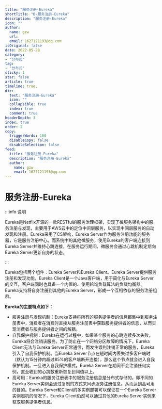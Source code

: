 ```yaml
---
title: "服务注册-Eureka"
shortTitle: "B-服务注册-Eureka"
description: "服务注册-Eureka"
icon: ""
author: 
  name: gzw
  url: 
  email: 1627121193@qq.com
isOriginal: false
date: 2022-05-28
category: 
- "分布式"
tag:
- "分布式"
sticky: 1
star: false
article: true
timeline: true,
dir:
  text: "服务注册-Eureka"
  icon: ""
  collapsible: true
  index: true
  comment: true
headerDepth: 3
index: true
order: 2
copy:
  triggerWords: 100
  disableCopy: false
  disableSelection: false
feed:
  title: "服务注册-Eureka"
  description: "服务注册-Eureka"
  author:
    name: gzw
    email: 1627121193@qq.com
---
```






# 服务注册-Eureka

:::info 说明

Eureka是Netflix开源的一款RESTful的服务治理框架，实现了微服务架构中的服务注册与发现，主要用于AWS云中的定位中间层服务，以实现中间层服务的自动发现和注册。Eureka采用了CS架构，Eureka Server作为服务注册功能的服务器，它是服务注册中心。而系统中的其他微服务，使用Eureka的客户端连接到Eureka Server并维持心跳连接。在服务运行期间，微服务会通过心跳机制定期向Eureka Server更新自身的状态。

:::



Eureka包括两个组件：Eureka Server和Eureka Client。Eureka Server提供服务注册和发现功能，Eureka Client是一个Java客户端，用于简化与Eureka Server的交互，客户端同时也具备一个内置的、使用轮询负载算法的负载均衡器。Eureka支持将自身注册到其他的Eureka Server，形成一个互相依存的服务注册组群。

**Eureka的主要特点如下：**	

- 服务注册与发现机制：Eureka支持将所有的服务提供者的信息都集中到服务注册表中，消费者在消费时直接从服务注册表中获取服务提供者的信息，从而实现消费者与服务提供者之间的解耦。
- 自我保护机制：Eureka在运行过程中，如果某个服务的心跳连续多次失败，Eureka将会注销该服务。为了防止在一个网络分区故障的情况下，Eureka Client无法与Eureka Server正常通信，而发生误判注销正常的服务，Eureka引入了自我保护机制。当Eureka Server节点在短时间内丢失过多客户端时（默认为15分钟内超过85%的客户端断开连接），那么这个节点就会进入自我保护机制。一旦进入自我保护模式，Eureka Server在期间不会注销任何实例，直至收到的心跳数重新恢复到阈值以上。
- 高可用：Eureka的服务注册表中的服务注册信息是分布式存储的，即不同的Eureka Server实例会通过复制的方式来同步服务注册信息，从而达到高可用的目的。Eureka Server和Client的多实例部署可以保证在一个Eureka Server实例宕机的情况下，Eureka Client仍然可以通过其他的Eureka Server实例来获取服务提供者信息。

























